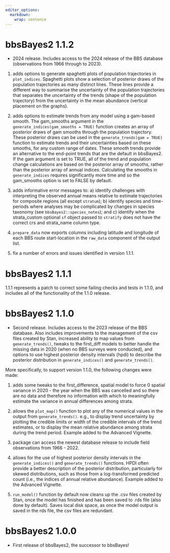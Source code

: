 ```yaml
---
editor_options: 
  markdown: 
    wrap: sentence
---
```


# bbsBayes2 1.1.2

-   2024 release. Includes access to the 2024 release of the BBS database (observations from 1966 through to 2023). 

1.  adds options to generate spaghetti plots of population trajectories in `plot_indices`. Spaghetti plots show a selection of posterior draws of the population trajectories as many distinct lines. These lines provide a different way to summarise the uncertainty of the population trajectories that separates the uncertainty of the trends (shape of the population trajectory) from the uncertainty in the mean abundance (vertical placement on the graphs).

2.  adds options to estimate trends from any model using a gam-based smooth. The gam_smooths argument in the `generate_indices(gam_smooths = TRUE)` function creates an array of posterior draws of gam smooths through the population trajectory. These posterior draws can be used in the `generate_trends(gam = TRUE)` function to estimate trends and their uncertainties based on these smooths, for any custom range of dates. These smooth trends provide an alternative to the end-point trends that are the default in bbsBayes2. If the gam argument is set to TRUE, all of the trend and population change calculations are based on the posterior array of smooths, rather than the posterior array of annual indices. Calculating the smooths in `generate_indices` requires significantly more time and so the gam_smooths option is set to FALSE by default.

3.  adds informative error messages to: a) identify challenges with interpreting the observed annual means relative to estimate trajectories for composite regions (all except `stratum`); b) identify species and time-periods where analyses may be complicated by changes in species taxonomy (see `bbsBayes2::species_notes`); and c) identify when the strata_custom optional `sf` object passed to `stratify` does not have the correct crs and strata_name column type. 

4.  `prepare_data` now exports columns including latitude and longitude of each BBS route start-location in the `raw_data` component of the output list.

5.  fix a number of errors and issues identified in version 1.1.1.

# bbsBayes2 1.1.1

1.1.1 represents a patch to correct some failing checks and tests in 1.1.0, and includes all of the functionality of the 1.1.0 release.

# bbsBayes2 1.1.0

-   Second release. Includes access to the 2023 release of the BBS database. Also includes improvements to the management of the csv files created by Stan, increased ability to map values from `generate_trends()`, tweaks to the first_diff models to better handle the missing data in 2020 (when no BBS surveys were conducted), and options to use highest posterior density intervals (hpdi) to describe the posterior distribution in `generate_indices()` and `generate_trends()`.

More specifically, to support version 1.1.0, the following changes were made:

1.  adds some tweaks to the first_difference, spatial model to force 0 spatial variance in 2020 - the year when the BBS was cancelled and so there are no data and therefore no information with which to meaningfully estimate the variance in annual differences among strata.

2.  allows the `plot_map()` function to plot any of the numerical values in the output from `generate_trends()`.
    e.g., to display trend uncertainty by plotting the credible limits or width of the credible intervals of the trend estimates, or to display the mean relative abundance among strata during the trend period.
    Example added to the Advanced Vignette.

3.  package can access the newest database release to include field observations from 1966 - 2022.

4.  allows for the use of highest posterior density intervals in the `generate_indices()` and `generate_trends()` functions.
    HPDI often provide a better description of the posterior distribution, particularly for skewed distributions, such as those from a log-transformed predicted count (i.e., the indices of annual relative abundance).
    Example added to the Advanced Vignette.

5.  `run_model()` function by default now cleans up the .csv files created by Stan, once the model has finished and has been saved to .rds file (also done by default).
    Saves local disk space, as once the model output is saved in the rds file, the csv files are redundant.

# bbsBayes2 1.0.0

-   First release of bbsBayes2, the successor to bbsBayes!
